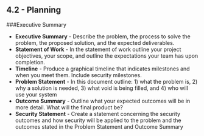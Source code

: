 ## 4.2 - Planning

###Executive Summary

- **Executive Summary** -  Describe the problem, the process to solve the problem, the proposed solution, and the expected deliverables.
- **Statement of Work** - In the statement of work outline your project objectives, your scope, and outline the expectations your team has upon completion.
- **Timeline** - Produce a graphical timeline that indicates milestones and when you meet them. Include security milestones.
- **Problem Statement** - In this document outline: 1) what the problem is, 2) why a solution is needed, 3) what void is being filled, and 4) who will use your system
- **Outcome Summary** - Outline what your expected outcomes will be in more detail. What will the final product be?
- **Security Statement** - Create a statement concerning the security outcomes and how security will be applied to the problem and the outcomes stated in the Problem Statement and Outcome Summary
